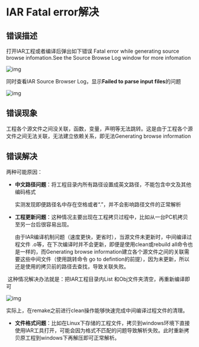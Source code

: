 # IAR Fatal error解决

## 错误描述

打开IAR工程或者编译后弹出如下错误
Fatal error while generating source browse infomation.See the Source Browse Log window for more infomation

![img](https://img-blog.csdnimg.cn/20200521102625203.png)

同时查看IAR Source Browser Log，显示**Failed to parse input files**的问题

![img](https://img-blog.csdnimg.cn/20200521103041977.png)

## 错误现象

工程各个源文件之间没关联，函数，变量，声明等无法跳转。这是由于工程各个源文件之间无法关联，无法建立依赖关系，即无法Generating browse information

## 错误解决

两种可能原因：

- **中文路径问题**：将工程目录内所有路径设置成英文路径，不能包含中文及其他编码格式

     实测发现即便路径名中存在空格或者“.”，并不会影响路径文件的正常解析

- **工程更新问题**：这种情况主要出现在工程拷贝过程中，比如从一台PC机拷贝至另一台后很容易出现。

     由于IAR编译机制问题（速度更快，更省时），当源文件未更新时，中间编译过程文件 .o等，在下次编译时并不会更新，即便是使用clean或rebuild all命令也是一样的，而Generating browse information建立各个源文件之间的关联需要这些中间文件（使用跳转命令 go to defintion的前提），因为未更新，所以还是使用的拷贝前的路径去查找，导致关联失败。

​		这种情况解决办法就是：把IAR工程目录内List 和Obj文件夹清空，再重新编译即可

![img](https://img-blog.csdnimg.cn/20200521104040586.png)

​		实际上，在remake之前进行clean操作能够快速完成中间编译过程文件的清理。

- **文件格式问题**：比如在Linux下存储的工程文件，拷贝到windows环境下直接使用IAR工具打开，可能会因为格式不匹配的问题导致解析失败。此时重新拷贝原工程到windows下再解压即可正常解析。